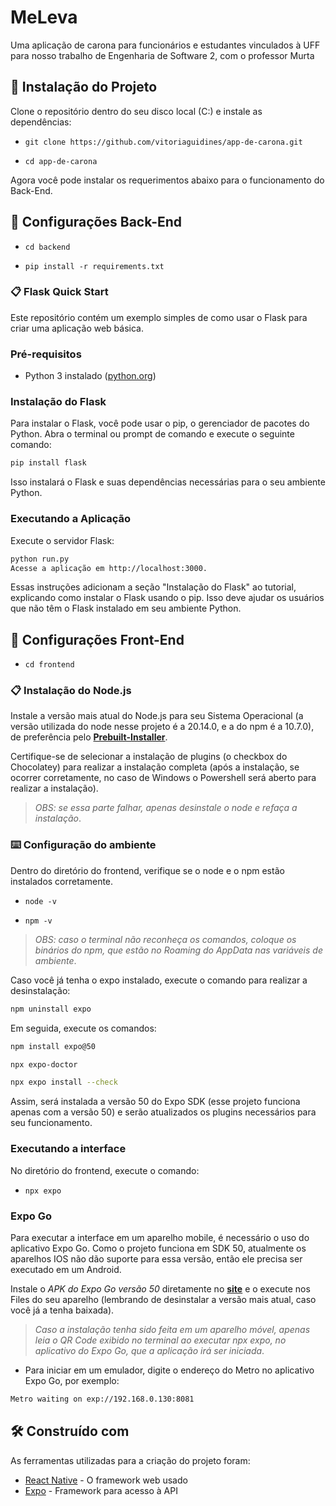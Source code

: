 # MeLeva

Uma aplicação de carona para funcionários e estudantes vinculados à UFF para nosso trabalho de Engenharia de Software 2, com o professor Murta

## 🚀 Instalação do Projeto

Clone o repositório dentro do seu disco local (C:) e instale as dependências:   

- `git clone https://github.com/vitoriaguidines/app-de-carona.git`

- `cd app-de-carona`

Agora você pode instalar os requerimentos abaixo para o funcionamento do Back-End.

## 🔧 Configurações Back-End

- `cd backend`

- `pip install -r requirements.txt`

### 📋 Flask Quick Start

Este repositório contém um exemplo simples de como usar o Flask para criar uma aplicação web básica.

### Pré-requisitos

- Python 3 instalado ([python.org](https://www.python.org/downloads/))

### Instalação do Flask

Para instalar o Flask, você pode usar o pip, o gerenciador de pacotes do Python. Abra o terminal ou prompt de comando e execute o seguinte comando:

```bash
pip install flask
```
Isso instalará o Flask e suas dependências necessárias para o seu ambiente Python.


### Executando a Aplicação
Execute o servidor Flask:

```bash
python run.py
Acesse a aplicação em http://localhost:3000.
```

Essas instruções adicionam a seção "Instalação do Flask" ao tutorial, explicando como instalar o Flask usando o pip. Isso deve ajudar os usuários que não têm o Flask instalado em seu ambiente Python.

## 🔧 Configurações Front-End

- `cd frontend`

### 📋 Instalação do Node.js

Instale a versão mais atual do Node.js para seu Sistema Operacional (a versão utilizada do node nesse projeto é a 20.14.0, e a do npm é a 10.7.0), de preferência pelo **[Prebuilt-Installer](https://nodejs.org/en/download/prebuilt-installer)**.

Certifique-se de selecionar a instalação de plugins (o checkbox do Chocolatey) para realizar a instalação completa (após a instalação, se ocorrer corretamente, no caso de Windows o Powershell será aberto para realizar a instalação).

> _OBS: se essa parte falhar, apenas desinstale o node e refaça a instalação_.

### ⌨️ Configuração do ambiente

Dentro do diretório do frontend, verifique se o node e o npm estão instalados corretamente.

- `node -v`

- `npm -v`

> _OBS: caso o terminal não reconheça os comandos, coloque os binários do npm, que estão no Roaming do AppData nas variáveis de ambiente_.

Caso você já tenha o expo instalado, execute o comando para realizar a desinstalação:

```bash
npm uninstall expo
```

Em seguida, execute os comandos:

```bash
npm install expo@50
```
```bash
npx expo-doctor
```
```bash
npx expo install --check
```

Assim, será instalada a versão 50 do Expo SDK (esse projeto funciona apenas com a versão 50) e serão atualizados os plugins necessários para seu funcionamento.

### Executando a interface

No diretório do frontend, execute o comando:

- `npx expo`

### Expo Go

Para executar a interface em um aparelho mobile, é necessário o uso do aplicativo Expo Go. Como o projeto funciona em SDK 50, atualmente os aparelhos IOS não dão suporte para essa versão, então ele precisa ser executado em um Android.

Instale o _APK do Expo Go versão 50_ diretamente no **[site](https://expo.dev/go)** e o execute nos Files do seu aparelho (lembrando de desinstalar a versão mais atual, caso você já a tenha baixada).

> _Caso a instalação tenha sido feita em um aparelho móvel, apenas leia o QR Code exibido no terminal ao executar npx expo, no aplicativo do Expo Go, que a aplicação irá ser iniciada_.

- Para iniciar em um emulador, digite o endereço do Metro no aplicativo Expo Go, por exemplo:

```bash
Metro waiting on exp://192.168.0.130:8081
```

## 🛠️ Construído com

As ferramentas utilizadas para a criação do projeto foram:

* [React Native](https://reactnative.dev/) - O framework web usado
* [Expo](https://expo.dev/) - Framework para acesso à API
